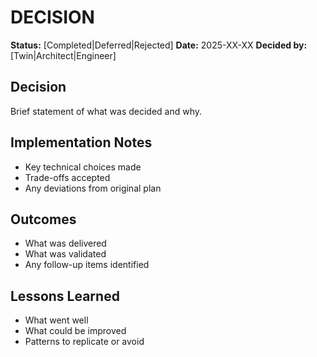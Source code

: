 # DECISION

**Status:** [Completed|Deferred|Rejected]
**Date:** 2025-XX-XX
**Decided by:** [Twin|Architect|Engineer]

## Decision
Brief statement of what was decided and why.

## Implementation Notes
- Key technical choices made
- Trade-offs accepted
- Any deviations from original plan

## Outcomes
- What was delivered
- What was validated
- Any follow-up items identified

## Lessons Learned
- What went well
- What could be improved
- Patterns to replicate or avoid